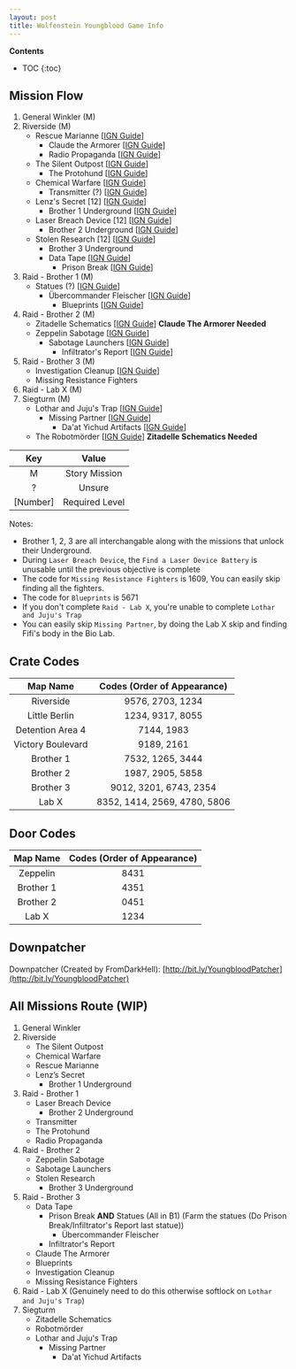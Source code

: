 ```yaml
---
layout: post
title: Wolfenstein Youngblood Game Info
---
```


**Contents**
* TOC
{:toc}


## Mission Flow

1. General Winkler (M)
2. Riverside (M)
   - Rescue Marianne [[IGN Guide](https://www.ign.com/wikis/wolfenstein-youngblood/Rescue_Marianne:_Power_Down_Surgery_Room)]
      * Claude the Armorer  [[IGN Guide](https://www.ign.com/wikis/wolfenstein-youngblood/Claude_the_Armorer:_Find_the_Underground)]
      * Radio Propaganda [[IGN Guide](https://www.ign.com/wikis/wolfenstein-youngblood/Radio_Propaganda:_Kill_the_Radio_Operator)]
   - The Silent Outpost [[IGN Guide](https://www.ign.com/wikis/wolfenstein-youngblood/The_Silent_Outpost:_Investigate_the_Outpost)] 
      * The Protohund [[IGN Guide](https://www.ign.com/wikis/wolfenstein-youngblood/The_Protohund:_Find_the_Protohund)]
   - Chemical Warfare [[IGN Guide](https://www.ign.com/wikis/wolfenstein-youngblood/Chemical_Warfare:_Enter_the_Underground)]
      * Transmitter (?) [[IGN Guide](https://www.ign.com/wikis/wolfenstein-youngblood/Transmitter:_Reach_the_Abandoned_Outpost)]
   - Lenz's Secret [12] [[IGN Guide](https://www.ign.com/wikis/wolfenstein-youngblood/Lenz%27s_Secret:_Find_Lenz%27s_Apartment)]
      * Brother 1 Underground [[IGN Guide](https://www.ign.com/wikis/wolfenstein-youngblood/Brother_1_Underground:_Enter_the_Underground)]
   - Laser Breach Device [12] [[IGN Guide](https://www.ign.com/wikis/wolfenstein-youngblood/Laser_Breach_Device:_Find_the_Laser_Breach_Device)]
      * Brother 2 Underground [[IGN Guide](https://www.ign.com/wikis/wolfenstein-youngblood/Brother_2_Underground:_Enter_the_Underground)]
   - Stolen Research [12] [[IGN Guide](https://www.ign.com/wikis/wolfenstein-youngblood/Stolen_Research:_Enter_the_Underground)]
      * Brother 3 Underground
      * Data Tape [[IGN Guide](https://www.ign.com/wikis/wolfenstein-youngblood/Data_Tape:_Find_the_Interrogation_Center)]
         - Prison Break [[IGN Guide](https://www.ign.com/wikis/wolfenstein-youngblood/Break_into_the_Prison_Wing)]
3. Raid - Brother 1 (M) 
   - Statues (?) [[IGN Guide](https://www.ign.com/wikis/wolfenstein-youngblood/Destroy_Hitler_Statues)]
      * Übercommander Fleischer [[IGN Guide](https://www.ign.com/wikis/wolfenstein-youngblood/Ubercommander_Fleischer:_Revisit_the_Hospital)]
         - Blueprints [[IGN Guide](https://www.ign.com/wikis/wolfenstein-youngblood/Blueprints:_Enter_the_Gestapo_Archives)]
4. Raid - Brother 2 (M)
   - Zitadelle Schematics [[IGN Guide](https://www.ign.com/wikis/wolfenstein-youngblood/Zitadelle_Schematics:_Go_to_Brother_2)] **Claude The Armorer Needed**
   - Zeppelin Sabotage [[IGN Guide](https://www.ign.com/wikis/wolfenstein-youngblood/Zeppelin_Sabotage)]
      * Sabotage Launchers [[IGN Guide](https://www.ign.com/wikis/wolfenstein-youngblood/Sabotage_Launchers:_Go_to_Brother_2)]
         - Infiltrator's Report [[IGN Guide](https://www.ign.com/wikis/wolfenstein-youngblood/Infiltrator%27s_Report:_Reach_Brother_1%27s_Prison)]
5. Raid - Brother 3 (M)
   - Investigation Cleanup [[IGN Guide](https://www.ign.com/wikis/wolfenstein-youngblood/Investigation_Cleanup:_Destroy_Investigation_Material)]
   - Missing Resistance Fighters
6. Raid - Lab X (M)
7. Siegturm (M)
   - Lothar and Juju's Trap [[IGN Guide](https://www.ign.com/wikis/wolfenstein-youngblood/Lother_and_Juju%27s_Trap:_Go_to_Lab_X_Underground)]
      * Missing Partner [[IGN Guide](https://www.ign.com/wikis/wolfenstein-youngblood/Missing_Partner:_Find_Fifi_Lacroix)]
         - Da'at Yichud Artifacts [[IGN Guide](https://www.ign.com/wikis/wolfenstein-youngblood/Da%27at_Yichud_Artifacts:_Steal_the_Da%27at_Yichud_Artifacts)]
   - The Robotmörder [[IGN Guide](https://www.ign.com/wikis/wolfenstein-youngblood/The_Robotermorder:_Search_for_the_Robotermorder)] **Zitadelle Schematics Needed**

|   Key    |     Value      |
|:--------:|:--------------:|
|    M     | Story Mission  |
|    ?     |     Unsure     |
| [Number] | Required Level |

Notes:
*  Brother 1, 2, 3 are all interchangable along with the missions that unlock their Underground.
*  During `Laser Breach Device`, the `Find a Laser Device Battery` is unusable until the previous objective is complete
*  The code for `Missing Resistance Fighters` is 1609, You can easily skip finding all the fighters.
*  The code for `Blueprints` is 5671
*  If you don't complete `Raid - Lab X`, you're unable to complete `Lothar and Juju's Trap`
*  You can easily skip `Missing Partner`, by doing the Lab X skip and finding Fifi's body in the Bio Lab.

## Crate Codes

|     Map Name      | Codes (Order of Appearance)  |
|:-----------------:|:----------------------------:|
|     Riverside     |       9576, 2703, 1234       |
|   Little Berlin   |       1234, 9317, 8055       |
| Detention Area 4  |          7144, 1983          |
| Victory Boulevard |          9189, 2161          |
|     Brother 1     |       7532, 1265, 3444       |
|     Brother 2     |       1987, 2905, 5858       |
|     Brother 3     |    9012, 3201, 6743, 2354    |
|       Lab X       | 8352, 1414, 2569, 4780, 5806 |

## Door Codes

| Map Name  | Codes (Order of Appearance) |
|:---------:|:---------------------------:|
| Zeppelin  |            8431             |
| Brother 1 |            4351             |
| Brother 2 |            0451             |
|   Lab X   |            1234             |

## Downpatcher

Downpatcher (Created by FromDarkHell): [http://bit.ly/YoungbloodPatcher](http://bit.ly/YoungbloodPatcher)  

## All Missions Route (WIP)  

1. General Winkler
2. Riverside
   - The Silent Outpost
   - Chemical Warfare 
   - Rescue Marianne
   - Lenz’s Secret
      * Brother 1 Underground
3. Raid - Brother 1
   - Laser Breach Device
      * Brother 2 Underground
   - Transmitter 
   - The Protohund
   - Radio Propaganda
4. Raid - Brother 2
   - Zeppelin Sabotage
   - Sabotage Launchers
   - Stolen Research
      * Brother 3 Underground
5. Raid - Brother 3
   - Data Tape
      * Prison Break **AND** Statues (All in B1) (Farm the statues (Do Prison Break/Infiltrator's Report last statue))
         - Übercommander Fleischer
      * Infiltrator's Report
   - Claude The Armorer
   - Blueprints
   - Investigation Cleanup
   - Missing Resistance Fighters
6. Raid - Lab X (Genuinely need to do this otherwise softlock on `Lothar and Juju's Trap`)
7. Siegturm
   - Zitadelle Schematics 
   - Robotmörder
   - Lothar and Juju's Trap
      * Missing Partner
         - Da'at Yichud Artifacts
